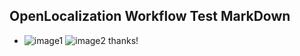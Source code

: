 ## OpenLocalization Workflow Test MarkDown
* ![image1](.\e665a2f6-6b4c-4f77-b692-787743779b4b.PNG)   ![image2](.\ac6e04e6-e269-4ce7-acad-9a57e0d6b11d.png) 
thanks!